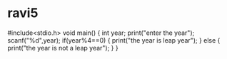 # ravi5
#include<stdio.h>
void main()
{
int year;
print("enter the year");
scanf("%d",year);
if(year%4==0)
{
print("the year is leap year");
}
else
{
print("the year is not a leap year");
}
}

